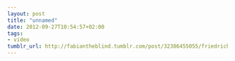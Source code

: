 ```yaml
---
layout: post
title: "unnamed"
date: 2012-09-27T10:54:57+02:00
tags:
- video
tumblr_url: http://fabiantheblind.tumblr.com/post/32386455055/friedrich-van-schoor-saz
---
```

